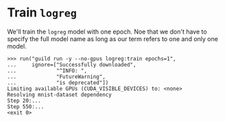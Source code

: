 # Train `logreg`

We'll train the `logreg` model with one epoch. Noe that we
don't have to specify the full model name as long as our term refers
to one and only one model.

    >>> run("guild run -y --no-gpus logreg:train epochs=1",
    ...     ignore=["Successfully downloaded",
    ...             "^INFO: ",
    ...             "FutureWarning",
    ...             "is deprecated"])
    Limiting available GPUs (CUDA_VISIBLE_DEVICES) to: <none>
    Resolving mnist-dataset dependency
    Step 20:...
    Step 550:...
    <exit 0>

